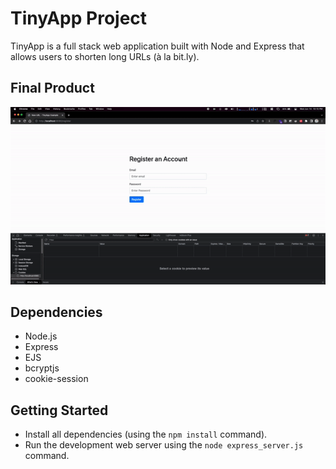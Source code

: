 # TinyApp Project

TinyApp is a full stack web application built with Node and Express that allows users to shorten long URLs (à la bit.ly).

## Final Product

![Tiny App Demo](https://github.com/MithraPerera/tinyapp/blob/main/TinyApp_Demo.gif?raw=true)

## Dependencies

- Node.js
- Express
- EJS
- bcryptjs
- cookie-session

## Getting Started

- Install all dependencies (using the `npm install` command).
- Run the development web server using the `node express_server.js` command.
